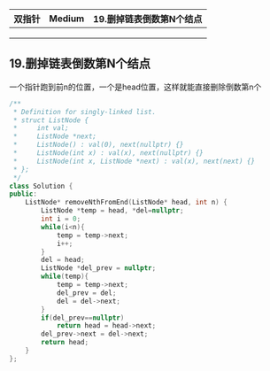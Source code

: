 

| 双指针 | Medium | 19.删掉链表倒数第N个结点 |
| ------ | ------ | ------------------------ |
|        |        |                          |
|        |        |                          |
|        |        |                          |

## 19.删掉链表倒数第N个结点

一个指针跑到前n的位置，一个是head位置，这样就能直接删除倒数第n个

```c++
/**
 * Definition for singly-linked list.
 * struct ListNode {
 *     int val;
 *     ListNode *next;
 *     ListNode() : val(0), next(nullptr) {}
 *     ListNode(int x) : val(x), next(nullptr) {}
 *     ListNode(int x, ListNode *next) : val(x), next(next) {}
 * };
 */
class Solution {
public:
    ListNode* removeNthFromEnd(ListNode* head, int n) {
        ListNode *temp = head, *del=nullptr;
        int i = 0;
        while(i<n){
            temp = temp->next;
            i++;
        }
        del = head;
        ListNode *del_prev = nullptr;
        while(temp){
            temp = temp->next;
            del_prev = del;
            del = del->next;
        }
        if(del_prev==nullptr)
            return head = head->next;
        del_prev->next = del->next;
        return head;
    }
};
```

